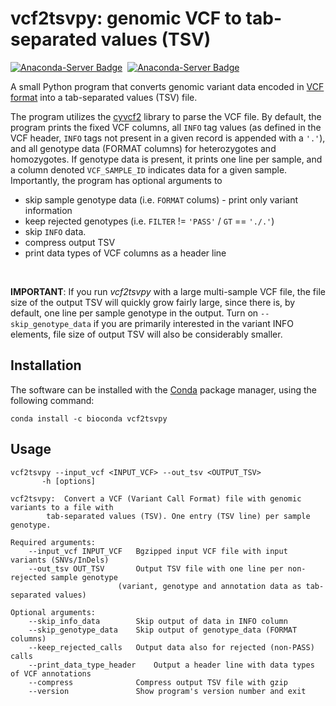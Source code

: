 # vcf2tsvpy: genomic VCF to tab-separated values (TSV)

[![Anaconda-Server Badge](https://anaconda.org/bioconda/vcf2tsvpy/badges/installer/conda.svg)](https://conda.anaconda.org/bioconda) &nbsp;[![Anaconda-Server Badge](https://anaconda.org/bioconda/vcf2tsvpy/badges/latest_release_date.svg)](https://anaconda.org/bioconda/vcf2tsvpy)

A small Python program that converts genomic variant data encoded in [VCF format](https://samtools.github.io/hts-specs/VCFv4.2.pdf) into a tab-separated values (TSV) file.

The program utilizes the [cyvcf2](https://github.com/brentp/cyvcf2) library to parse the VCF file. By default, the program prints the fixed VCF columns, all `INFO` tag values (as defined in the VCF header, `INFO` tags not present in a given record is appended with a `'.'`), and all genotype data (FORMAT columns) for heterozygotes and homozygotes. If genotype data is present, it prints one line per sample, and a column denoted `VCF_SAMPLE_ID` indicates data for a given sample. Importantly, the program has optional arguments to

-   skip sample genotype data (i.e. `FORMAT` colums) - print only variant information
-   keep rejected genotypes (i.e. `FILTER` != `'PASS'` / `GT` == `'./.'`)
-   skip `INFO` data.
-   compress output TSV
-   print data types of VCF columns as a header line

<br>

**IMPORTANT**: If you run *vcf2tsvpy* with a large multi-sample VCF file, the file size of the output TSV will quickly grow fairly large, since there is, by default, one line per sample genotype in the output. Turn on `--skip_genotype_data` if you are primarily interested in the variant INFO elements, file size of output TSV will also be considerably smaller.

## Installation

The software can be installed with the [Conda](https://docs.conda.io/en/latest/) package manager, using the following command:

`conda install -c bioconda vcf2tsvpy`

## Usage

    vcf2tsvpy --input_vcf <INPUT_VCF> --out_tsv <OUTPUT_TSV>
           -h [options]

    vcf2tsvpy:  Convert a VCF (Variant Call Format) file with genomic variants to a file with
            tab-separated values (TSV). One entry (TSV line) per sample genotype.

    Required arguments:
        --input_vcf INPUT_VCF   Bgzipped input VCF file with input variants (SNVs/InDels)
        --out_tsv OUT_TSV       Output TSV file with one line per non-rejected sample genotype
                            (variant, genotype and annotation data as tab-separated values)

    Optional arguments:
        --skip_info_data        Skip output of data in INFO column
        --skip_genotype_data    Skip output of genotype_data (FORMAT columns)
        --keep_rejected_calls   Output data also for rejected (non-PASS) calls
        --print_data_type_header    Output a header line with data types of VCF annotations
        --compress              Compress output TSV file with gzip
        --version               Show program's version number and exit
